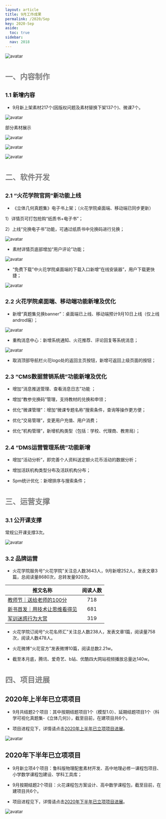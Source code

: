 ```yaml
---
layout: article
title: 9月工作成果
permalink: /2020/Sep
key: 2020-Sep
aside:
  toc: true
sidebar:
  nav: 2018
---
```



<bro/><bro/>

![avatar](images/2020090.png)

# <font size="5" color="gray">一、内容制作</font>

## <font size="4" >1.1 新增内容</font>

- 9月新上架素材217个(因版权问题及素材替换下架137个)、微课7个。

![avatar](images/20200901.png)

部分素材展示

![avatar](images/20200902.png)

![avatar](images/20200903.png)

![avatar](images/20200904.png)

# <font size="5" color="gray">二、软件开发</font>

## <font size="4" >2.1 “火花学院官网”新功能上线</font>

- 《立体几何真题集》电子书上架；（火花学院桌面端、移动端已同步更新）

1）详情页可打包抢购“纸质书+电子书”；

2）上线“兑换电子书”功能，可通过纸质书中兑换码进行兑换；

![avatar](images/202009005.png)

- 素材详情页底部增加“用户评论”功能；

![avatar](images/20200909.png)

- “免费下载”中火花学院桌面端的下载入口新增“在线安装器”，用户下载更快捷；

![avatar](images/20200910.png)

## <font size="4" >2.2 火花学院桌面端、移动端功能新增及优化</font>

- 新增“真题集兑换banner”：桌面端已上线、移动端预计9月10日上线（仅上线androd端）；

![avatar](images/20200911.png)

- 重构消息中心：新增系统通知、火花推荐、评论回复等系统消息；

![avatar](images/20200912.png)

- 取消顶部导航栏火花logo处的返回主页按钮，新增可返回上级页面的按钮；

## <font size="4" >2.3 “CMS数据营销系统”功能新增及优化</font>

- 增加“消息推送管理、查看消息日志”功能 ；

- 增加“教参兑换码”管理，支持教材的兑换和申领；

- 优化“微课管理”：增加“微课专题名称”搜索条件，查询等操作更方便；

- 优化“交易管理”，变更用户充值、用户消费；

- 优化“机构管理”，新增机构类型（包括：学校、代理商、教育局）；

## <font size="4" >2.4 “DMS运营管理系统”功能新增</font>

- 增加“活动分析”，即完善个人资料送定额火花币活动的数据分析；

- 增加活跃机构类型分布及活跃机构分布；

- Spm统计优化：新增排序与搜索条件；

# <font size="5" color="gray">三、运营支撑</font>

## <font size="4" >3.1 公开课支撑</font>

常规公开课支撑3次。

![avatar](images/20200914.png)

## <font size="4" >3.2 品牌运营</font>

- 火花学院服务号“火花学院”关注总人数3643人，9月新增252人，发表文章3篇，总阅读量8680次，总转发量920次。

| 推文名称 |  阅读人数  | 
|-------------|:------:|
[教师节｜送给老师的100分](https://mp.weixin.qq.com/s/8BpyMxnKZc_6OQxzBq02rg)|	718|
[新书首发｜用技术让思维看得见](https://mp.weixin.qq.com/s/MwXJEAfyE2Sje9NROEIEmA)|	681|
[军训迷惑行为大赏](https://mp.weixin.qq.com/s/_BVoK0TzDX4SgsJLW5FZgQ)|	319|

- 火花学院订阅号“火花名师汇”关注总人数238人，发表文章1篇，阅读量758次，阅读人数478人。

- 火花微博“火花官方”发表微博10篇，阅读总数2.21w。

- 截至本月底，腾讯、爱奇艺、b站、优酷四大网站视频播放总量达140w。

# <font size="5" color="gray">四、项目进展</font>

## 2020年上半年已立项项目

- 9月共结题2个项目：其中按期结题项目1个（模型1.0）、延期结题项目1个（科学可视化真题集-《立体几何》），截至目前，在建项目共6个。

- 项目进程见下，详情请点击[2020年上半年已立项项目进展](https://github.com/Xiyue-team/doc_monthlyreport/blob/master/project/2020/Sep.md)。
 
![avatar](images/20200915.png)

## 2020年下半年已立项项目

- 9月新立项4个项目：鲁科版物理配套素材开发、高中地理必修一课程包项目、小学数学课程包建设、学科工具库；

- 9月按期结题2个项目：火花课程包方案设计、高中数学课程包，截至目前，在建项目共6个。

- 项目进程见下，详情请点击[2020年下半年已立项项目进展](https://github.com/Xiyue-team/doc_monthlyreport/blob/master/project/2020/Sep.md)。
 
![avatar](images/20200916.png)


